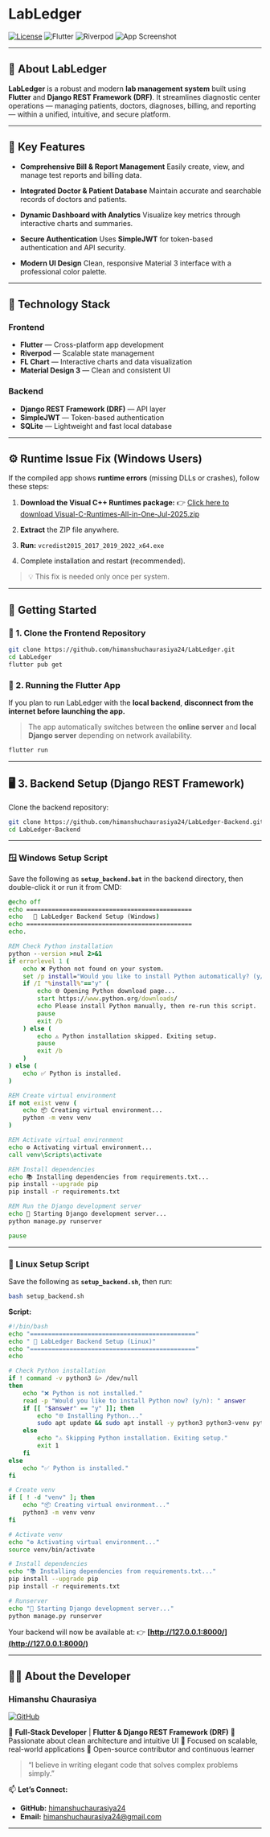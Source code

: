 # LabLedger

[![License](https://img.shields.io/badge/License-Apache%202.0-blue.svg)](https://opensource.org/licenses/Apache-2.0)
![Flutter](https://img.shields.io/badge/Flutter-02569B?logo=flutter\&logoColor=white)
![Riverpod](https://img.shields.io/badge/Riverpod-40C4FF?logo=flutter\&logoColor=white)
![App Screenshot](https://github.com/himanshuchaurasiya24/LabLedger/raw/main/assets/images/app_image.png)

---

## 🧪 About LabLedger

**LabLedger** is a robust and modern **lab management system** built using **Flutter** and **Django REST Framework (DRF)**.
It streamlines diagnostic center operations — managing patients, doctors, diagnoses, billing, and reporting — within a unified, intuitive, and secure platform.

---

## 🔑 Key Features

* **Comprehensive Bill & Report Management**
  Easily create, view, and manage test reports and billing data.

* **Integrated Doctor & Patient Database**
  Maintain accurate and searchable records of doctors and patients.

* **Dynamic Dashboard with Analytics**
  Visualize key metrics through interactive charts and summaries.

* **Secure Authentication**
  Uses **SimpleJWT** for token-based authentication and API security.

* **Modern UI Design**
  Clean, responsive Material 3 interface with a professional color palette.

---

## 🧰 Technology Stack

### Frontend

* **Flutter** — Cross-platform app development
* **Riverpod** — Scalable state management
* **FL Chart** — Interactive charts and data visualization
* **Material Design 3** — Clean and consistent UI

### Backend

* **Django REST Framework (DRF)** — API layer
* **SimpleJWT** — Token-based authentication
* **SQLite** — Lightweight and fast local database

---

## ⚙️ Runtime Issue Fix (Windows Users)

If the compiled app shows **runtime errors** (missing DLLs or crashes), follow these steps:

1. **Download the Visual C++ Runtimes package:**
   👉 [Click here to download Visual-C-Runtimes-All-in-One-Jul-2025.zip](https://example.com/Visual-C-Runtimes-All-in-One-Jul-2025.zip)

2. **Extract** the ZIP file anywhere.

3. **Run:** `vcredist2015_2017_2019_2022_x64.exe`

4. Complete installation and restart (recommended).

> 💡 This fix is needed only once per system.

---

## 🚀 Getting Started

### 🧩 1. Clone the Frontend Repository

```bash
git clone https://github.com/himanshuchaurasiya24/LabLedger.git
cd LabLedger
flutter pub get
```

### 🧠 2. Running the Flutter App

If you plan to run LabLedger with the **local backend**,
**disconnect from the internet before launching the app.**

> The app automatically switches between the **online server** and **local Django server** depending on network availability.

```bash
flutter run
```

---

## 🖥️ 3. Backend Setup (Django REST Framework)

Clone the backend repository:

```bash
git clone https://github.com/himanshuchaurasiya24/LabLedger-Backend.git
cd LabLedger-Backend
```

---

### 🪟 Windows Setup Script

Save the following as **`setup_backend.bat`** in the backend directory, then double-click it or run it from CMD:

```bat
@echo off
echo ==============================================
echo   🚀 LabLedger Backend Setup (Windows)
echo ==============================================
echo.

REM Check Python installation
python --version >nul 2>&1
if errorlevel 1 (
    echo ❌ Python not found on your system.
    set /p install="Would you like to install Python automatically? (y/n): "
    if /I "%install%"=="y" (
        echo 🌐 Opening Python download page...
        start https://www.python.org/downloads/
        echo Please install Python manually, then re-run this script.
        pause
        exit /b
    ) else (
        echo ⚠️ Python installation skipped. Exiting setup.
        pause
        exit /b
    )
) else (
    echo ✅ Python is installed.
)

REM Create virtual environment
if not exist venv (
    echo 📦 Creating virtual environment...
    python -m venv venv
)

REM Activate virtual environment
echo ⚙️ Activating virtual environment...
call venv\Scripts\activate

REM Install dependencies
echo 📚 Installing dependencies from requirements.txt...
pip install --upgrade pip
pip install -r requirements.txt

REM Run the Django development server
echo 🚀 Starting Django development server...
python manage.py runserver

pause
```

---

### 🐧 Linux Setup Script

Save the following as **`setup_backend.sh`**, then run:

```bash
bash setup_backend.sh
```

**Script:**

```bash
#!/bin/bash
echo "=============================================="
echo " 🚀 LabLedger Backend Setup (Linux)"
echo "=============================================="
echo

# Check Python installation
if ! command -v python3 &> /dev/null
then
    echo "❌ Python is not installed."
    read -p "Would you like to install Python now? (y/n): " answer
    if [[ "$answer" == "y" ]]; then
        echo "🌐 Installing Python..."
        sudo apt update && sudo apt install -y python3 python3-venv python3-pip
    else
        echo "⚠️ Skipping Python installation. Exiting setup."
        exit 1
    fi
else
    echo "✅ Python is installed."
fi

# Create venv
if [ ! -d "venv" ]; then
    echo "📦 Creating virtual environment..."
    python3 -m venv venv
fi

# Activate venv
echo "⚙️ Activating virtual environment..."
source venv/bin/activate

# Install dependencies
echo "📚 Installing dependencies from requirements.txt..."
pip install --upgrade pip
pip install -r requirements.txt

# Runserver
echo "🚀 Starting Django development server..."
python manage.py runserver
```

Your backend will now be available at:
👉 **[http://127.0.0.1:8000/](http://127.0.0.1:8000/)**

---

## 👨‍💻 About the Developer

### **Himanshu Chaurasiya**

[![GitHub](https://img.shields.io/badge/GitHub-himanshuchaurasiya24-181717?style=for-the-badge\&logo=github)](https://github.com/himanshuchaurasiya24)

🔹 **Full-Stack Developer** | **Flutter & Django REST Framework (DRF)**
🔹 Passionate about clean architecture and intuitive UI
🔹 Focused on scalable, real-world applications
🔹 Open-source contributor and continuous learner

> “I believe in writing elegant code that solves complex problems simply.”

📫 **Let’s Connect:**

* **GitHub:** [himanshuchaurasiya24](https://github.com/himanshuchaurasiya24)
* **Email:** [himanshuchaurasiya24@gmail.com](mailto:himanshuchaurasiya24@gmail.com)

---
